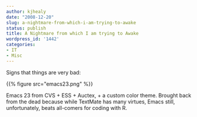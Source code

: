 ```yaml
---
author: kjhealy
date: "2008-12-20"
slug: a-nightmare-from-which-i-am-trying-to-awake
status: publish
title: A Nightmare from which I am trying to Awake
wordpress_id: '1442'
categories:
- IT
- Misc
---
```


Signs that things are very bad:

{{% figure src="emacs23.png" %}}

Emacs 23 from CVS + ESS + Auctex, + a custom color theme. Brought back from the dead because while TextMate has many virtues, Emacs still, unfortunately, beats all-comers for coding with R.
